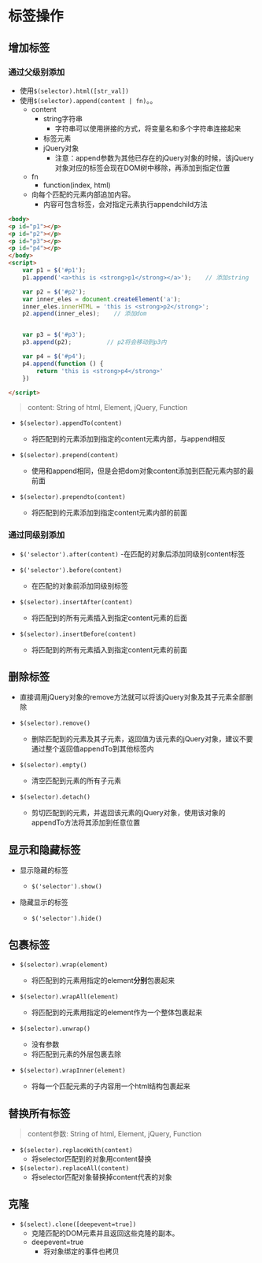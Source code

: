 # 标签操作


## 增加标签

### 通过父级别添加
- 使用`$(selector).html([str_val])`
- 使用`$(selector).append(content | fn)`。。 
	- content
		- string字符串
			- 字符串可以使用拼接的方式，将变量名和多个字符串连接起来
		- 标签元素
		- jQuery对象
			- 注意：append参数为其他已存在的jQuery对象的时候，该jQuery对象对应的标签会现在DOM树中移除，再添加到指定位置
	- fn
		-  function(index, html)
	- 向每个匹配的元素内部追加内容。
		- 内容可包含标签，会对指定元素执行appendchild方法

```html
<body>
<p id="p1"></p>
<p id="p2"></p>
<p id="p3"></p>
<p id="p4"></p>
</body>
<script>
    var p1 = $('#p1');
    p1.append('<a>this is <strong>p1</strong></a>');    // 添加string

    var p2 = $('#p2');
    var inner_eles = document.createElement('a');
    inner_eles.innerHTML = 'this is <strong>p2</strong>';
    p2.append(inner_eles);    // 添加dom


    var p3 = $('#p3');
    p3.append(p2);          // p2将会移动到p3内

    var p4 = $('#p4');
    p4.append(function () {
        return 'this is <strong>p4</strong>'
    })

</script>
```


> content: String of html, Element, jQuery, Function

- `$(selector).appendTo(content)`
	- 将匹配到的元素添加到指定的content元素内部，与append相反


- `$(selector).prepend(content)`
	- 使用和append相同，但是会把dom对象content添加到匹配元素内部的最前面

- `$(selector).prependto(content)`
	- 将匹配到的元素添加到指定content元素内部的前面



### 通过同级别添加
- `$('selector').after(content)`
	-在匹配的对象后添加同级别content标签
- `$('selector').before(content)`
	- 在匹配的对象前添加同级别标签

- `$(selector).insertAfter(content)`
	- 将匹配到的所有元素插入到指定content元素的后面

- `$(selector).insertBefore(content)`
	- 将匹配到的所有元素插入到指定content元素的前面

## 删除标签
- 直接调用jQuery对象的remove方法就可以将该jQuery对象及其子元素全部删除
- `$(selector).remove()`
	- 删除匹配到的元素及其子元素，返回值为该元素的jQuery对象，建议不要通过整个返回值appendTo到其他标签内

- `$(selector).empty()`
	- 清空匹配到元素的所有子元素
	
- `$(selector).detach()`
	- 剪切匹配到的元素，并返回该元素的jQuery对象，使用该对象的appendTo方法将其添加到任意位置

## 显示和隐藏标签
- 显示隐藏的标签
	- `$('selector').show()`
	
- 隐藏显示的标签
	- `$('selector').hide()` 


## 包裹标签
- `$(selector).wrap(element)`
	- 将匹配到的元素用指定的element**分别**包裹起来
	
- `$(selector).wrapAll(element)`
	- 将匹配到的元素用指定的element作为一个整体包裹起来

- `$(selector).unwrap()`
	- 没有参数
	- 将匹配到元素的外层包裹去除

- `$(selector).wrapInner(element)`
	- 将每一个匹配元素的子内容用一个html结构包裹起来

## 替换所有标签
> content参数: String of html, Element, jQuery, Function

- `$(selector).replaceWith(content)`
	- 将selector匹配到的对象用content替换
- `$(selector).replaceAll(content)`
	- 将selector匹配对象替换掉content代表的对象

## 克隆
- `$(select).clone([deepevent=true])`
	- 克隆匹配的DOM元素并且返回这些克隆的副本。
	- deepevent=true
		- 将对象绑定的事件也拷贝